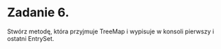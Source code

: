 # Zadanie 6.
Stwórz metodę, która przyjmuje TreeMap i wypisuje w konsoli pierwszy i ostatni EntrySet.